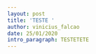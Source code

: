 ```yaml
---
layout: post
title: 'TESTE '
author: vinicius_falcao
date: 25/01/2020
intro_paragraph: TESTETETE
---
```


